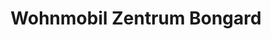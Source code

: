 ---
title: "Wohnmobil Zentrum Bongard"
url: /holm/wohnmobil-zentrum-bongard/
shop: Autowerkstatt
---